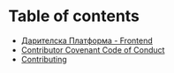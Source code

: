 # Table of contents

* [Дарителска Платформа - Frontend](README.md)
* [Contributor Covenant Code of Conduct](code_of_conduct.md)
* [Contributing](contributing.md)


